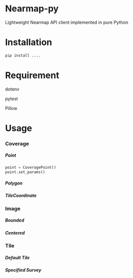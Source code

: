 # Nearmap-py
Lightweight Nearmap API client implemented in pure Python

# Installation
```python
pip install ....
```



# Requirement
dotenv

pytest

Pillow



# Usage

### Coverage

##### Point
```python
point = CoveragePoint() 
point.set_params()

```

##### Polygon

##### TileCoordinate

### Image

##### Bounded

##### Centered

### Tile

##### Default Tile

##### Specified Survey

